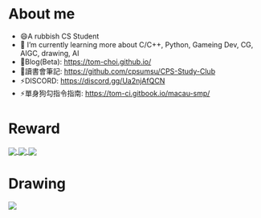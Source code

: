 <!--
**tom-choi/tom-choi** is a ✨ _special_ ✨ repository because its `README.md` (this file) appears on your GitHub profile.

Here are some ideas to get you started:

- 🔭 I’m currently working on ...
- 🌱 I’m currently learning ...
- 👯 I’m looking to collaborate on ...
- 🤔 I’m looking for help with ...
- 💬 Ask me about ...
- 📫 How to reach me: ...
- 😄 Pronouns: ...
- ⚡ Fun fact: ...
-->

# About me #

- 😄A rubbish CS Student
- 🌱 I’m currently learning more about C/C++, Python, Gameing Dev, CG, AIGC, drawing, AI
- 🔭Blog(Beta): https://tom-choi.github.io/
- 🔭讀書會筆記: https://github.com/cpsumsu/CPS-Study-Club
- ⚡DISCORD: https://discord.gg/Ua2njAfQCN
- ⚡單身狗勾指令指南: https://tom-ci.gitbook.io/macau-smp/

# Reward #

<a href="https://github.com/ryo-ma/github-profile-trophy">
  <img align="center" src="https://github-profile-trophy.vercel.app/?username=tom-choi&theme=onedark" />
</a>

<a href="https://github.com/anuraghazra/github-readme-stats">
  <img align="center" src="https://github-readme-stats.vercel.app/api?username=tom-choi&count_private=true&theme=onedark" />
</a>

<a href="https://github.com/anuraghazra/github-readme-stats">
  <img align="center" src="https://github-readme-stats.vercel.app/api/top-langs/?username=tom-choi&layout=compact&theme=onedark&hide=jupyter%20notebook&langs_count=8" />
</a>

# Drawing

![](https://cdn.discordapp.com/attachments/938087996392095774/1056552073954590811/4133.png)
